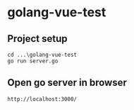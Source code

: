 # golang-vue-test

## Project setup
```
cd ...\golang-vue-test
go run server.go
```

## Open go server in browser 
```
http://localhost:3000/
```
